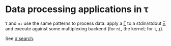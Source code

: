 # Data processing applications in τ
τ and `ni` use the same patterns to process data: apply a [Γ](Gamma.md) to a stdin/stdout [Ξ](Xi.md) and execute against some multiplexing backend (for `ni`, the kernel; for τ, [τ](tau.md)).

See [σ search](sigma-search.md).
